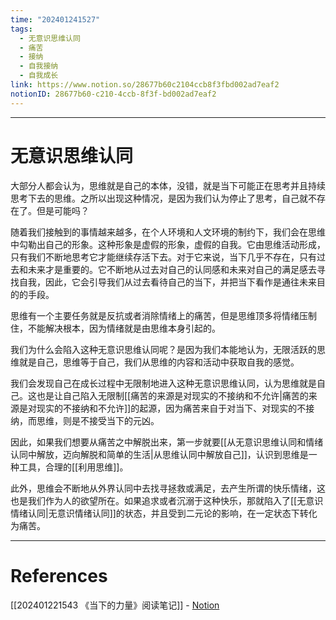 ```yaml
---
time: "202401241527"
tags:
  - 无意识思维认同
  - 痛苦
  - 接纳
  - 自我接纳
  - 自我成长
link: https://www.notion.so/28677b60c2104ccb8f3fbd002ad7eaf2
notionID: 28677b60-c210-4ccb-8f3f-bd002ad7eaf2
---
```


--- 
# 无意识思维认同

大部分人都会认为，思维就是自己的本体，没错，就是当下可能正在思考并且持续思考下去的思维。之所以出现这种情况，是因为我们认为停止了思考，自己就不存在了。但是可能吗？

随着我们接触到的事情越来越多，在个人环境和人文环境的制约下，我们会在思维中勾勒出自己的形象。这种形象是虚假的形象，虚假的自我。它由思维活动形成，只有我们不断地思考它才能继续存活下去。对于它来说，当下几乎不存在，只有过去和未来才是重要的。它不断地从过去对自己的认同感和未来对自己的满足感去寻找自我，因此，它会引导我们从过去看待自己的当下，并把当下看作是通往未来目的的手段。

思维有一个主要任务就是反抗或者消除情绪上的痛苦，但是思维顶多将情绪压制住，不能解决根本，因为情绪就是由思维本身引起的。

我们为什么会陷入这种无意识思维认同呢？是因为我们本能地认为，无限活跃的思维就是自己，思维等于自己，我们从思维的内容和活动中获取自我的感觉。

我们会发现自己在成长过程中无限制地进入这种无意识思维认同，认为思维就是自己。这也是让自己陷入无限制[[痛苦的来源是对现实的不接纳和不允许|痛苦的来源是对现实的不接纳和不允许]]的起源，因为痛苦来自于对当下、对现实的不接纳，而思维，则是不接受当下的元凶。

因此，如果我们想要从痛苦之中解脱出来，第一步就要[[从无意识思维认同和情绪认同中解放，迈向解脱和简单的生活|从思维认同中解放自己]]，认识到思维是一种工具，合理的[[利用思维]]。

此外，思维会不断地从外界认同中去找寻拯救或满足，去产生所谓的快乐情绪，这也是我们作为人的欲望所在。如果追求或者沉溺于这种快乐，那就陷入了[[无意识情绪认同|无意识情绪认同]]的状态，并且受到二元论的影响，在一定状态下转化为痛苦。

---
# References

[[202401221543 《当下的力量》阅读笔记]] - [Notion](https://www.notion.so/202401221543-e239692273634b2eb699dd6eb824d8fb?pvs=4)